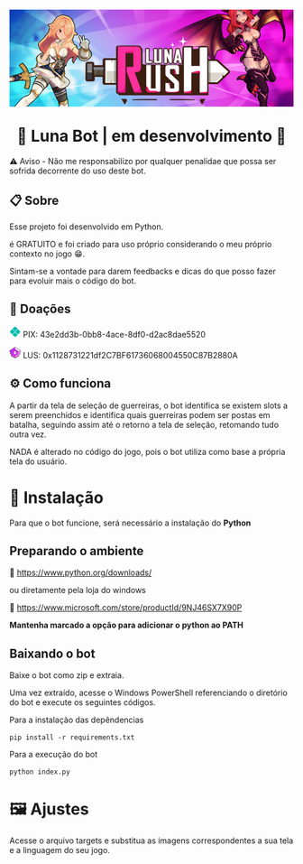 <h1 align="center">

![Luna Banner](https://github.com/youngNyvek/lunaBot/blob/master/readme-images/lunaBanner.png?raw=true)

  <a>
    🌟 Luna Bot | em desenvolvimento 🌟
  </a>
</h1>

⚠️ Aviso - Não me responsabilizo por qualquer penalidae que possa ser sofrida decorrente do uso deste bot.

## 📋 <a id="about"></a>Sobre

Esse projeto foi desenvolvido em Python.

é GRATUITO e foi criado para uso próprio considerando o meu próprio contexto no jogo 😁.

Sintam-se a vontade para darem feedbacks e dicas do que posso fazer para evoluir mais o código do bot.

## 🧧 Doações

<img src="https://raw.githubusercontent.com/youngNyvek/lunaBot/master/readme-images/logo-pix-icone-1024.png" width="20" height="20"> PIX: 43e2dd3b-0bb8-4ace-8df0-d2ac8dae5520

<img src="https://raw.githubusercontent.com/youngNyvek/lunaBot/master/readme-images/lunalogo.png" width="20" height="20"> LUS: 0x1128731221df2C7BF61736068004550C87B2880A

## ⚙ Como funciona

A partir da tela de seleção de guerreiras, o bot identifica se existem slots a serem preenchidos e identifica quais guerreiras podem ser postas em batalha, seguindo assim até o retorno a tela de seleção, retomando tudo outra vez.

NADA é alterado no código do jogo, pois o bot utiliza como base a própria tela do usuário.

# 💾 Instalação

Para que o bot funcione, será necessário a instalação do **Python**

## Preparando o ambiente

🐍 https://www.python.org/downloads/

ou diretamente pela loja do windows

🐍 https://www.microsoft.com/store/productId/9NJ46SX7X90P

**Mantenha marcado a opção para adicionar o python ao PATH**

## Baixando o bot

Baixe o bot como zip e extraia.

Uma vez extraído, acesse o Windows PowerShell referenciando o diretório do bot e execute os seguintes códigos.

Para a instalação das depêndencias

```
pip install -r requirements.txt
```

Para a execução do bot

```
python index.py
```

# 🖼 Ajustes

Acesse o arquivo targets e substitua as imagens correspondentes a sua tela e a linguagem do seu jogo.
